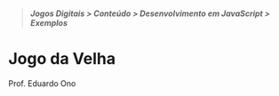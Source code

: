 > ##### Jogos Digitais > Conteúdo > Desenvolvimento em JavaScript > Exemplos

# Jogo da Velha

Prof. Eduardo Ono

<br>

<br>
